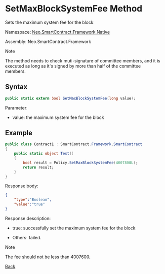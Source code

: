 # SetMaxBlockSystemFee Method

Sets the maximum system fee for the block

Namespace: [Neo.SmartContract.Framework.Native](../../native.md)

Assembly: Neo.SmartContract.Framework

> [!Note]
>
> The method needs to check muti-signature of committee members, and it is executed as long as it's signed by more than half of the committee members.

## Syntax

```c#
public static extern bool SetMaxBlockSystemFee(long value);
```

Parameter:

- value: the maximum system fee for the block

## Example

```c#
public class Contract1 : SmartContract.Framework.SmartContract
{
    public static object Test()
    {
        bool result = Policy.SetMaxBlockSystemFee(4007800L);
        return result;
    }
}
```

Response body:

```json
{
	"type":"Boolean",
	"value":"true"
}
```

Response description:

- true: successfully set the maximum system fee for the block

- Others: failed.

>[!Note]
>
>The fee should not be less than 4007600.

[Back](../Policy.md)